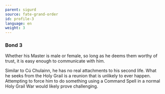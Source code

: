 ```yaml
---
parent: sigurd
source: fate-grand-order
id: profile-3
language: en
weight: 3
---
```


### Bond 3

Whether his Master is male or female, so long as he deems them worthy of trust, it is easy enough to communicate with him.

Similar to Cú Chulainn, he has no real attachments to his second life. What he seeks from the Holy Grail is a reunion that is unlikely to ever happen. Attempting to force him to do something using a Command Spell in a normal Holy Grail War would likely prove challenging.
